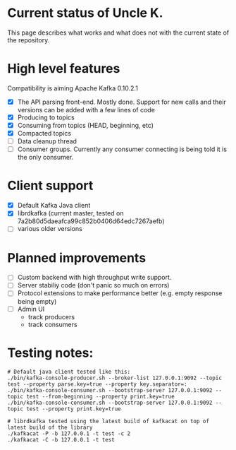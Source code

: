 # Current status of Uncle K.

This page describes what works and what does not with the current state of the repository.

# High level features

Compatibility is aiming Apache Kafka 0.10.2.1

- [x] The API parsing front-end. Mostly done. Support for new calls and their versions can be added with a few lines of code
- [x] Producing to topics
- [x] Consuming from topics (HEAD, beginning, etc)
- [x] Compacted topics
- [ ] Data cleanup thread
- [ ] Consumer groups. Currently any consumer connecting is being told it is the only consumer.

# Client support

- [x] Default Kafka Java client
- [x] librdkafka (current master, tested on 7a2b80d5daeafca99c852b0406d64edc7267aefb)
- [ ] various older versions

# Planned improvements

- [ ] Custom backend with high throughput write support.
- [ ] Server stabiliy code (don't panic so much on errors)
- [ ] Protocol extensions to make performance better (e.g. empty response being empty)
- [ ] Admin UI
    - track producers
    - track consumers

# Testing notes:

```
# Default java client tested like this:
./bin/kafka-console-producer.sh --broker-list 127.0.0.1:9092 --topic test --property parse.key=true --property key.separator=:
./bin/kafka-console-consumer.sh --bootstrap-server 127.0.0.1:9092 --topic test --from-beginning --property print.key=true
./bin/kafka-console-consumer.sh --bootstrap-server 127.0.0.1:9092 --topic test --property print.key=true

# librdkafka tested using the latest build of kafkacat on top of latest build of the library
./kafkacat -P -b 127.0.0.1 -t test -c 2
./kafkacat -C -b 127.0.0.1 -t test
```
